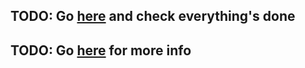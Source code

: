## TODO: Go [here](https://github.com/stevenaeola/gitpitch/tree/master/prog/assessment_p5) and check everything's done
## TODO: Go [here](https://github.com/stevenaeola/Durham-p5-lib) for more info